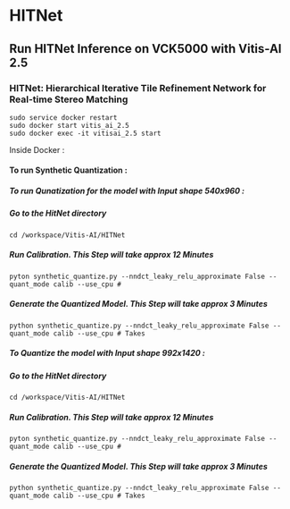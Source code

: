 # HITNet

## Run HITNet Inference on VCK5000 with Vitis-AI 2.5 

### HITNet: Hierarchical Iterative Tile Refinement Network for Real-time Stereo Matching

```
sudo service docker restart 
sudo docker start vitis_ai_2.5 
sudo docker exec -it vitisai_2.5 start
```

Inside Docker : 

#### To run Synthetic Quantization : 

##### To run Qunatization for the model with Input shape 540x960 : 
##### Go to the HitNet directory
```
cd /workspace/Vitis-AI/HITNet
```
##### Run Calibration. This Step will take approx 12 Minutes 
```
pyton synthetic_quantize.py --nndct_leaky_relu_approximate False --quant_mode calib --use_cpu # 
```
##### Generate the Quantized Model. This Step will take approx 3 Minutes 

```
python synthetic_quantize.py --nndct_leaky_relu_approximate False --quant_mode calib --use_cpu # Takes 
```


##### To Quantize the model with Input shape 992x1420 : 
##### Go to the HitNet directory
```
cd /workspace/Vitis-AI/HITNet
```
##### Run Calibration. This Step will take approx 12 Minutes 
```
pyton synthetic_quantize.py --nndct_leaky_relu_approximate False --quant_mode calib --use_cpu # 
```
##### Generate the Quantized Model. This Step will take approx 3 Minutes 

```
python synthetic_quantize.py --nndct_leaky_relu_approximate False --quant_mode calib --use_cpu # Takes 
```

